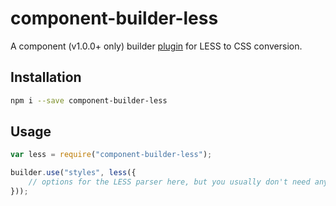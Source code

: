 component-builder-less
======================

A component (v1.0.0+ only) builder
[plugin](https://github.com/component/builder2.js/blob/master/docs/builders.md#plugins)
for LESS to CSS conversion.

## Installation

```bash
npm i --save component-builder-less
```

## Usage

```js
var less = require("component-builder-less");

builder.use("styles", less({
    // options for the LESS parser here, but you usually don't need any
}));
```

